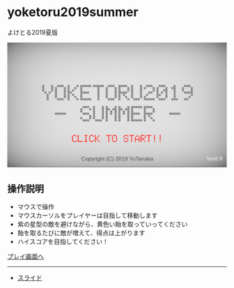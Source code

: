 # yoketoru2019summer
 よけとる2019夏版

[![title](images/title.png)](https://dat19.github.io/yoketoru2019summer/webgl/index.html)

## 操作説明
- マウスで操作
- マウスカーソルをプレイヤーは目指して移動します
- 紫の星型の敵を避けながら、黄色い飴を取っていってください
- 飴を取るたびに敵が増えて、得点は上がります
- ハイスコアを目指してください！

[プレイ画面へ](https://dat19.github.io/yoketoru2019summer/webgl/index.html)

---

- [スライド](https://gitpitch.com/dat19/yoketoru2019summer)
